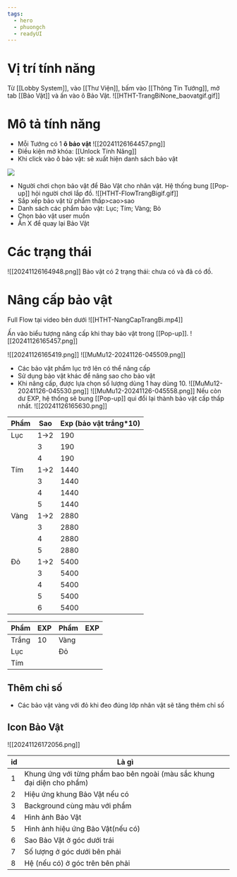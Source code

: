 ```yaml
---
tags:
  - hero
  - phuongch
  - readyUI
---
```

# Vị trí tính năng
Từ [[Lobby System]], vào [[Thư Viện]], bấm vào [[Thông Tin Tướng]], mở tab [[Bảo Vật]] và ấn vào ô Bảo Vật.
![[HTHT-TrangBiNone_baovatgif.gif]]

# Mô tả tính năng
- Mỗi Tướng có 1 **ô bảo vật**
![[20241126164457.png]]
- Điều kiện mở khóa: [[Unlock Tính Năng]]
- Khi click vào ô bảo vật: sẽ xuất hiện danh sách bảo vật 

![](https://lh7-rt.googleusercontent.com/docsz/AD_4nXe7NelI0pTNsMnk3eFInIBPNTBWHeC4Tf83ZuwsUfUr30o8HvrpqDTt1k2wxjkPOt5WqD-jrdFuNPxbMvsjoxRYUvQ_-EcX6bRXlBKjNEuc07bJC07qTc-18oNPnixbqnWkoMARtg?key=OAGsZBxi1N9J8bm8LC37Hi3-)


- Người chơi chọn bảo vật để Bảo Vật cho nhân vật. Hệ thống bung [[Pop-up]] hỏi người chơi lắp đồ.
![[HTHT-FlowTrangBigif.gif]]
- Sắp xếp bảo vật từ phẩm thấp>cao>sao
- Danh sách các phẩm bảo vật: Lục; Tím; Vàng; Bỏ
- Chọn bảo vật user muốn
- Ấn X để quay lại Bảo Vật
# Các trạng thái
![[20241126164948.png]]
Bảo vật có 2 trạng thái: chưa có và đã có đồ.

# Nâng cấp bảo vật
Full Flow tại video bên dưới
![[HTHT-NangCapTrangBi.mp4]]

Ấn vào biểu tượng nâng cấp khi thay bảo vật trong [[Pop-up]]. ![[20241126165457.png]]

![[20241126165419.png]]
![[MuMu12-20241126-045509.png]]
- Các bảo vật phẩm lục trở lên có thể nâng cấp
- Sử dụng bảo vật khác để nâng sao cho bảo vật
- Khi nâng cấp, được lựa chọn số lượng dùng 1 hay dùng 10.
![[MuMu12-20241126-045530.png]]
![[MuMu12-20241126-045558.png]]
Nếu còn dư EXP, hệ thống sẽ bung [[Pop-up]] qui đổi lại thành bảo vật cấp thấp nhất.
![[20241126165630.png]]

| Phẩm | Sao  | Exp (bảo vật trắng*10) |
| ---- | ---- | ---------------------- |
| Lục  | 1->2 | 190                    |
|      | 3    | 190                    |
|      | 4    | 190                    |
| Tím  | 1->2 | 1440                   |
|      | 3    | 1440                   |
|      | 4    | 1440                   |
|      | 5    | 1440                   |
| Vàng | 1->2 | 2880                   |
|      | 3    | 2880                   |
|      | 4    | 2880                   |
|      | 5    | 2880                   |
| Đỏ   | 1->2 | 5400                   |
|      | 3    | 5400                   |
|      | 4    | 5400                   |
|      | 5    | 5400                   |
|      | 6    | 5400                   |

| Phẩm  | EXP | Phẩm | EXP |
| ----- | --- | ---- | --- |
| Trắng | 10  | Vàng |     |
| Lục   |     | Đỏ   |     |
| Tím   |     |      |     |

## Thêm chỉ số
- Các bảo vật vàng với đỏ khi đeo đúng lớp nhân vật sẽ tăng thêm chỉ số

## Icon Bảo Vật

![[20241126172056.png]]

| id  | Là gì                                                                   |
| --- | ----------------------------------------------------------------------- |
| 1   | Khung ứng với từng phẩm bao bên ngoài (màu sắc khung đại diện cho phẩm) |
| 2   | Hiệu ứng khung Bảo Vật nếu có                                           |
| 3   | Background cùng màu với phẩm                                            |
| 4   | Hình ảnh Bảo Vật                                                        |
| 5   | Hình ảnh hiệu ứng Bảo Vật(nếu có)                                       |
| 6   | Sao Bảo Vật ở góc dưới trái                                             |
| 7   | Số lượng ở góc dưới bên phải                                            |
| 8   | Hệ (nếu có) ở góc trên bên phải                                         |